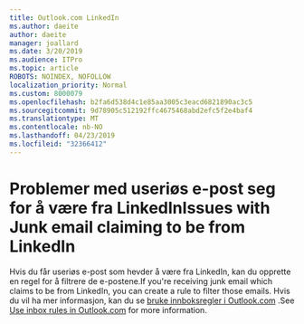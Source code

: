```yaml
---
title: Outlook.com LinkedIn
ms.author: daeite
author: daeite
manager: joallard
ms.date: 3/20/2019
ms.audience: ITPro
ms.topic: article
ROBOTS: NOINDEX, NOFOLLOW
localization_priority: Normal
ms.custom: 8000079
ms.openlocfilehash: b2fa6d538d4c1e85aa3005c3eacd6821890ac3c5
ms.sourcegitcommit: 9d78905c512192ffc4675468abd2efc5f2e4baf4
ms.translationtype: MT
ms.contentlocale: nb-NO
ms.lasthandoff: 04/23/2019
ms.locfileid: "32366412"
---
```

# <a name="issues-with-junk-email-claiming-to-be-from-linkedin"></a><span data-ttu-id="53dfb-102">Problemer med useriøs e-post seg for å være fra LinkedIn</span><span class="sxs-lookup"><span data-stu-id="53dfb-102">Issues with Junk email claiming to be from LinkedIn</span></span>

<span data-ttu-id="53dfb-103">Hvis du får useriøs e-post som hevder å være fra LinkedIn, kan du opprette en regel for å filtrere de e-postene.</span><span class="sxs-lookup"><span data-stu-id="53dfb-103">If you're receiving junk email which claims to be from LinkedIn, you can create a rule to filter those emails.</span></span>
<span data-ttu-id="53dfb-104">Hvis du vil ha mer informasjon, kan du se [bruke innboksregler i Outlook.com](https://aka.ms/OutlookComInboxRules) .</span><span class="sxs-lookup"><span data-stu-id="53dfb-104">See [Use inbox rules in Outlook.com](https://aka.ms/OutlookComInboxRules) for more information.</span></span>


